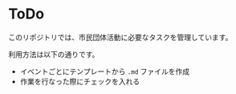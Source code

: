 # ToDo
このリポジトリでは、市民団体活動に必要なタスクを管理しています。

利用方法は以下の通りです。

- イベントごとにテンプレートから `.md` ファイルを作成
- 作業を行なった際にチェックを入れる
